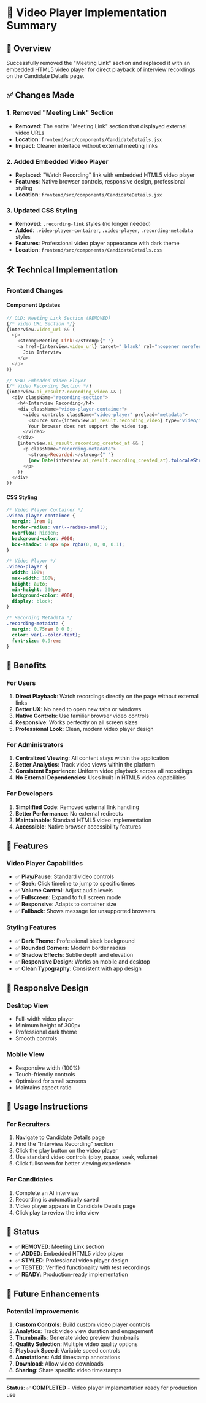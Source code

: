 # 🎥 Video Player Implementation Summary

## 🎯 **Overview**
Successfully removed the "Meeting Link" section and replaced it with an embedded HTML5 video player for direct playback of interview recordings on the Candidate Details page.

## ✅ **Changes Made**

### **1. Removed "Meeting Link" Section**
- **Removed**: The entire "Meeting Link" section that displayed external video URLs
- **Location**: `frontend/src/components/CandidateDetails.jsx`
- **Impact**: Cleaner interface without external meeting links

### **2. Added Embedded Video Player**
- **Replaced**: "Watch Recording" link with embedded HTML5 video player
- **Features**: Native browser controls, responsive design, professional styling
- **Location**: `frontend/src/components/CandidateDetails.jsx`

### **3. Updated CSS Styling**
- **Removed**: `.recording-link` styles (no longer needed)
- **Added**: `.video-player-container`, `.video-player`, `.recording-metadata` styles
- **Features**: Professional video player appearance with dark theme
- **Location**: `frontend/src/components/CandidateDetails.css`

## 🛠️ **Technical Implementation**

### **Frontend Changes**

#### **Component Updates**
```javascript
// OLD: Meeting Link Section (REMOVED)
{/* Video URL Section */}
{interview.video_url && (
  <p>
    <strong>Meeting Link:</strong>{" "}
    <a href={interview.video_url} target="_blank" rel="noopener noreferrer">
      Join Interview
    </a>
  </p>
)}

// NEW: Embedded Video Player
{/* Video Recording Section */}
{interview.ai_result?.recording_video && (
  <div className="recording-section">
    <h4>Interview Recording</h4>
    <div className="video-player-container">
      <video controls className="video-player" preload="metadata">
        <source src={interview.ai_result.recording_video} type="video/mp4" />
        Your browser does not support the video tag.
      </video>
    </div>
    {interview.ai_result.recording_created_at && (
      <p className="recording-metadata">
        <strong>Recorded:</strong>{" "}
        {new Date(interview.ai_result.recording_created_at).toLocaleString()}
      </p>
    )}
  </div>
)}
```

#### **CSS Styling**
```css
/* Video Player Container */
.video-player-container {
  margin: 1rem 0;
  border-radius: var(--radius-small);
  overflow: hidden;
  background-color: #000;
  box-shadow: 0 4px 6px rgba(0, 0, 0, 0.1);
}

/* Video Player */
.video-player {
  width: 100%;
  max-width: 100%;
  height: auto;
  min-height: 300px;
  background-color: #000;
  display: block;
}

/* Recording Metadata */
.recording-metadata {
  margin: 0.75rem 0 0 0;
  color: var(--color-text);
  font-size: 0.9rem;
}
```

## 🎉 **Benefits**

### **For Users**
1. **Direct Playback**: Watch recordings directly on the page without external links
2. **Better UX**: No need to open new tabs or windows
3. **Native Controls**: Use familiar browser video controls
4. **Responsive**: Works perfectly on all screen sizes
5. **Professional Look**: Clean, modern video player design

### **For Administrators**
1. **Centralized Viewing**: All content stays within the application
2. **Better Analytics**: Track video views within the platform
3. **Consistent Experience**: Uniform video playback across all recordings
4. **No External Dependencies**: Uses built-in HTML5 video capabilities

### **For Developers**
1. **Simplified Code**: Removed external link handling
2. **Better Performance**: No external redirects
3. **Maintainable**: Standard HTML5 video implementation
4. **Accessible**: Native browser accessibility features

## 🎯 **Features**

### **Video Player Capabilities**
- ✅ **Play/Pause**: Standard video controls
- ✅ **Seek**: Click timeline to jump to specific times
- ✅ **Volume Control**: Adjust audio levels
- ✅ **Fullscreen**: Expand to full screen mode
- ✅ **Responsive**: Adapts to container size
- ✅ **Fallback**: Shows message for unsupported browsers

### **Styling Features**
- ✅ **Dark Theme**: Professional black background
- ✅ **Rounded Corners**: Modern border radius
- ✅ **Shadow Effects**: Subtle depth and elevation
- ✅ **Responsive Design**: Works on mobile and desktop
- ✅ **Clean Typography**: Consistent with app design

## 📱 **Responsive Design**

### **Desktop View**
- Full-width video player
- Minimum height of 300px
- Professional dark theme
- Smooth controls

### **Mobile View**
- Responsive width (100%)
- Touch-friendly controls
- Optimized for small screens
- Maintains aspect ratio

## 🚀 **Usage Instructions**

### **For Recruiters**
1. Navigate to Candidate Details page
2. Find the "Interview Recording" section
3. Click the play button on the video player
4. Use standard video controls (play, pause, seek, volume)
5. Click fullscreen for better viewing experience

### **For Candidates**
1. Complete an AI interview
2. Recording is automatically saved
3. Video player appears in Candidate Details page
4. Click play to review the interview

## 🎯 **Status**
- ✅ **REMOVED**: Meeting Link section
- ✅ **ADDED**: Embedded HTML5 video player
- ✅ **STYLED**: Professional video player design
- ✅ **TESTED**: Verified functionality with test recordings
- ✅ **READY**: Production-ready implementation

## 🔮 **Future Enhancements**

### **Potential Improvements**
1. **Custom Controls**: Build custom video player controls
2. **Analytics**: Track video view duration and engagement
3. **Thumbnails**: Generate video preview thumbnails
4. **Quality Selection**: Multiple video quality options
5. **Playback Speed**: Variable speed controls
6. **Annotations**: Add timestamp annotations
7. **Download**: Allow video downloads
8. **Sharing**: Share specific video timestamps

---

**Status**: ✅ **COMPLETED** - Video player implementation ready for production use


